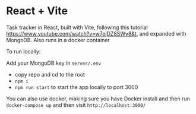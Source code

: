# React + Vite

Task tracker in React, built with Vite, following this tutorial https://www.youtube.com/watch?v=w7ejDZ8SWv8&t, and expanded with MongoDB.
Also runs in a docker container

To run locally:

Add your MongoDB key in `server/.env`

- copy repo and cd to the root
- `npm i`
- `npm run start` to start the app locally to port 3000

You can also use docker, making sure you have Docker install and then run `docker-compose up` and then visit `http://localhost:3000/`
